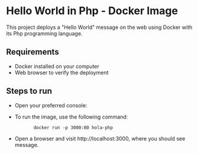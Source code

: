 # Hello World in Php - Docker Image

This project deploys a "Hello World" message on the web using Docker with its Php programming language.

## Requirements

- Docker installed on your computer
- Web browser to verify the deployment

## Steps to run

- Open your preferred console:
- To run the image, use the following command:

             docker run -p 3000:80 hola-php
             
- Open a browser and visit http://localhost:3000, where you should see message.